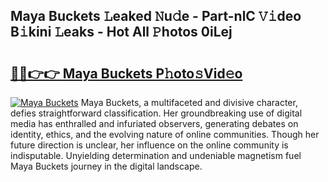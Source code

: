 ## Maya Buckets 𝙻eaked 𝙽u𝚍e - Part-nlC 𝚅𝚒deo B𝚒kini 𝙻eaks - Hot All 𝙿hotos 0iLej

# <h2><a href="http://ld1emn.urlbe.top/?page=Maya+Buckets">🔗🔗👉👉 Maya Buckets P𝚑oto𝚜Vid𝚎o</a></h2>

[![Maya Buckets](https://i.imgur.com/eBuTRDB.gif)](http://ld1emn.urlbe.top/?page=Maya+Buckets)
Maya Buckets, a multifaceted and divisive character, defies straightforward classification. Her groundbreaking use of digital media has enthralled and infuriated observers, generating debates on identity, ethics, and the evolving nature of online communities. Though her future direction is unclear, her influence on the online community is indisputable. Unyielding determination and undeniable magnetism fuel Maya Buckets journey in the digital landscape.
